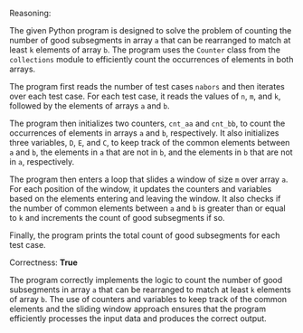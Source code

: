 Reasoning:

The given Python program is designed to solve the problem of counting the number of good subsegments in array `a` that can be rearranged to match at least `k` elements of array `b`. The program uses the `Counter` class from the `collections` module to efficiently count the occurrences of elements in both arrays.

The program first reads the number of test cases `nabors` and then iterates over each test case. For each test case, it reads the values of `n`, `m`, and `k`, followed by the elements of arrays `a` and `b`.

The program then initializes two counters, `cnt_aa` and `cnt_bb`, to count the occurrences of elements in arrays `a` and `b`, respectively. It also initializes three variables, `D`, `E`, and `C`, to keep track of the common elements between `a` and `b`, the elements in `a` that are not in `b`, and the elements in `b` that are not in `a`, respectively.

The program then enters a loop that slides a window of size `m` over array `a`. For each position of the window, it updates the counters and variables based on the elements entering and leaving the window. It also checks if the number of common elements between `a` and `b` is greater than or equal to `k` and increments the count of good subsegments if so.

Finally, the program prints the total count of good subsegments for each test case.

Correctness: **True**

The program correctly implements the logic to count the number of good subsegments in array `a` that can be rearranged to match at least `k` elements of array `b`. The use of counters and variables to keep track of the common elements and the sliding window approach ensures that the program efficiently processes the input data and produces the correct output.